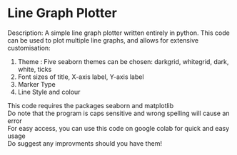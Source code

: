 # Line Graph Plotter  
Description: A simple line graph plotter written entirely in python. This code can be used to plot multiple line graphs, and allows for extensive customisation:  
1. Theme : Five seaborn themes can be chosen: darkgrid, whitegrid, dark, white, ticks  
2. Font sizes of title, X-axis label, Y-axis label 
3. Marker Type
4. Line Style and colour 
  
This code requires the packages seaborn and matplotlib  
Do note that the program is caps sensitive and wrong spelling will cause an error  
For easy access, you can use this code on google colab for quick and easy usage  
Do suggest any improvments should you have them!

